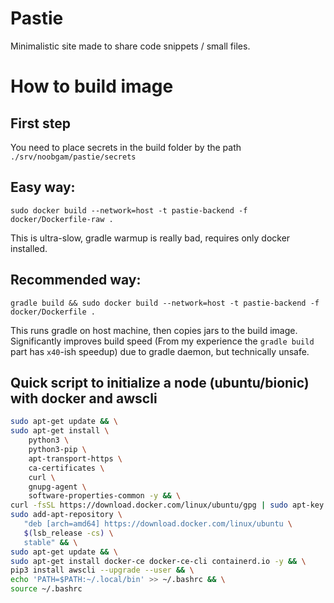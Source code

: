 # Pastie

Minimalistic site made to share code snippets / small files.

# How to build image

## First step

You need to place secrets in the build folder by the path `./srv/noobgam/pastie/secrets`

## Easy way:

`sudo docker build --network=host -t pastie-backend -f docker/Dockerfile-raw .`

This is ultra-slow, gradle warmup is really bad, requires only docker installed.

## Recommended way:

`gradle build && sudo docker build --network=host -t pastie-backend -f docker/Dockerfile .`

This runs gradle on host machine, then copies jars to the build image. Significantly improves build speed (From my experience the `gradle build` part has `x40`-ish speedup) due to gradle daemon, but technically unsafe.

## Quick script to initialize a node (ubuntu/bionic) with docker and awscli

```bash
sudo apt-get update && \
sudo apt-get install \
    python3 \
    python3-pip \
    apt-transport-https \
    ca-certificates \
    curl \
    gnupg-agent \
    software-properties-common -y && \
curl -fsSL https://download.docker.com/linux/ubuntu/gpg | sudo apt-key add - && \
sudo add-apt-repository \
   "deb [arch=amd64] https://download.docker.com/linux/ubuntu \
   $(lsb_release -cs) \
   stable" && \
sudo apt-get update && \
sudo apt-get install docker-ce docker-ce-cli containerd.io -y && \
pip3 install awscli --upgrade --user && \
echo 'PATH=$PATH:~/.local/bin' >> ~/.bashrc && \
source ~/.bashrc
```
